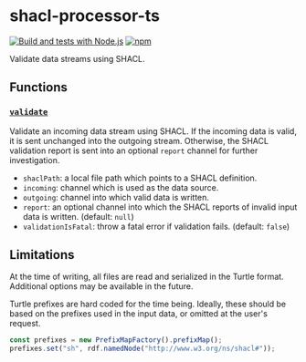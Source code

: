 # shacl-processor-ts

[![Build and tests with Node.js](https://github.com/rdf-connect/shacl-processor-ts/actions/workflows/build-test.yml/badge.svg)](https://github.com/rdf-connect/shacl-processor-ts/actions/workflows/build-test.yml) [![npm](https://img.shields.io/npm/v/@rdfc/shacl-processor-ts.svg?style=popout)](https://npmjs.com/package/@rdfc/shacl-processor-ts)

Validate data streams using SHACL.

## Functions

### [`validate`](./src/index.ts)

Validate an incoming data stream using SHACL. If the incoming data is valid, it is sent unchanged into the outgoing stream. Otherwise, the SHACL validation report is sent into an optional `report` channel for further investigation.

- `shaclPath`: a local file path which points to a SHACL definition.
- `incoming`: channel which is used as the data source.
- `outgoing`: channel into which valid data is written.
- `report`: an optional channel into which the SHACL reports of invalid input data is written. (default: `null`)
- `validationIsFatal`: throw a fatal error if validation fails. (default: `false`)

## Limitations

At the time of writing, all files are read and serialized in the Turtle format. Additional options may be available in the future.

Turtle prefixes are hard coded for the time being. Ideally, these should be based on the prefixes used in the input data, or omitted at the user's request.

```ts
const prefixes = new PrefixMapFactory().prefixMap();
prefixes.set("sh", rdf.namedNode("http://www.w3.org/ns/shacl#"));
```
